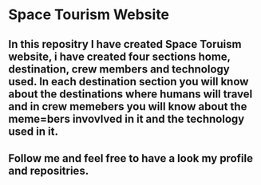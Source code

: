 # Space Tourism Website
## In this repositry I have created Space Toruism website, i have created four sections home, destination, crew members and technology used. In each destination section you will know about the destinations where humans will travel and in crew memebers you will know about the meme=bers invovlved in it and the technology used in it. 
## Follow me and feel free to have a look my profile and repositries.